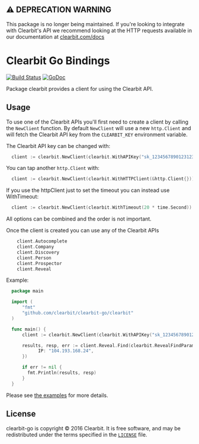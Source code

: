 ## ⚠️ DEPRECATION WARNING

This package is no longer being maintained. If you're looking to integrate with Clearbit's API we recommend looking at the HTTP requests available in our documentation at [clearbit.com/docs](https://clearbit.com/docs)

# Clearbit Go Bindings
[![Build Status](https://travis-ci.org/clearbit/clearbit-go.svg?branch=master)](https://travis-ci.org/clearbit/clearbit-go) [![GoDoc](https://godoc.org/github.com/clearbit/clearbit-go?status.svg)](https://godoc.org/github.com/clearbit/clearbit-go/clearbit)

Package clearbit provides a client for using the Clearbit API.

## Usage

To use one of the Clearbit APIs you'll first need to create a client by calling the `NewClient` function.
By default `NewClient` will use a new `http.Client` and will fetch the Clearbit API key from the `CLEARBIT_KEY` environment variable.

The Clearbit API key can be changed with:

```go
  client := clearbit.NewClient(clearbit.WithAPIKey("sk_1234567890123123"))
```

You can tap another `http.Client` with:

```go
  client := clearbit.NewClient(clearbit.WithHTTPClient(&http.Client{}))
```

If you use the httpClient just to set the timeout you can instead use WithTimeout:

```go
  client := clearbit.NewClient(clearbit.WithTimeout(20 * time.Second))
```

All options can be combined and the order is not important.

Once the client is created you can use any of the Clearbit APIs

```go
	client.Autocomplete
	client.Company     
	client.Discovery   
	client.Person      
	client.Prospector  
	client.Reveal      
```

Example:

```go
  package main

  import (
      "fmt"
      "github.com/clearbit/clearbit-go/clearbit"
  )

  func main() {
      client := clearbit.NewClient(clearbit.WithAPIKey("sk_1234567890123123"))

      results, resp, err := client.Reveal.Find(clearbit.RevealFindParams{
            IP: "104.193.168.24",
      })

      if err != nil {
        fmt.Println(results, resp)
      }
  }
```

Please see [the examples](https://godoc.org/github.com/clearbit/clearbit-go/clearbit#pkg-examples) for more details.

## License

clearbit-go is copyright © 2016 Clearbit. It is free software, and may
be redistributed under the terms specified in the [`LICENSE`] file.

[`LICENSE`]: /LICENSE
